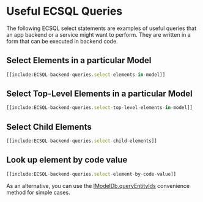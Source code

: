 # Useful ECSQL Queries

The following ECSQL select statements are examples of useful queries that an app backend or a service might want to perform. They are written in a form that can be executed in backend code.

## Select Elements in a particular Model

``` ts
[[include:ECSQL-backend-queries.select-elements-in-model]]
```

## Select Top-Level Elements in a particular Model

``` ts
[[include:ECSQL-backend-queries.select-top-level-elements-in-model]]
```

## Select Child Elements

``` ts
[[include:ECSQL-backend-queries.select-child-elements]]
```

## Look up element by code value

``` ts
[[include:ECSQL-backend-queries.select-element-by-code-value]]
```

As an alternative, you can use the [IModelDb.queryEntityIds]($backend) convenience method for simple cases.
